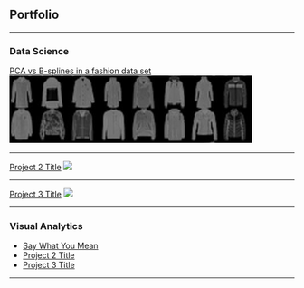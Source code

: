 ## Portfolio

---

### Data Science 

[PCA vs B-splines in a fashion data set](/project_pcabs)
<img src="images/fashion.JPG?raw=true"/>

---
[Project 2 Title](/sample)
<img src="images/dummy_thumbnail.jpg?raw=true"/>

---
[Project 3 Title](http://example.com/)
<img src="images/dummy_thumbnail.jpg?raw=true"/>

---

### Visual Analytics

- [Say What You Mean](http://example.com/)
- [Project 2 Title](http://example.com/)
- [Project 3 Title](http://example.com/)

---




